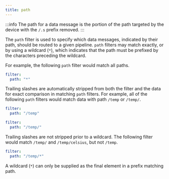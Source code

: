 ```yaml
---
title: path
---
```


:::info
The path for a data message is the portion of the path targeted by the device
with the `/.s` prefix removed.
:::

The `path` filter is used to specify which data messages, indicated by their
path, should be routed to a given pipeline. `path` filters may match exactly, or
by using a wildcard (`*`), which indicates that the path must be prefixed by the
characters preceding the wildcard.

For example, the following `path` filter would match all paths.

```yaml
filter:
  path: "*"
```

Trailing slashes are automatically stripped from both the filter and the data
for exact comparison in matching `path` filters. For example, all of the
following `path` filters would match data with path `/temp` or `/temp/`.

```yaml
filter:
  path: "/temp"
```

```yaml
filter:
  path: "/temp/"
```

Trailing slashes are not stripped prior to a wildcard. The following filter
would match `/temp/` and `/temp/celsius`, but not `/temp`.

```yaml
filter:
  path: "/temp/*"
```

A wildcard (`*`) can only be supplied as the final element in a prefix matching
path.
